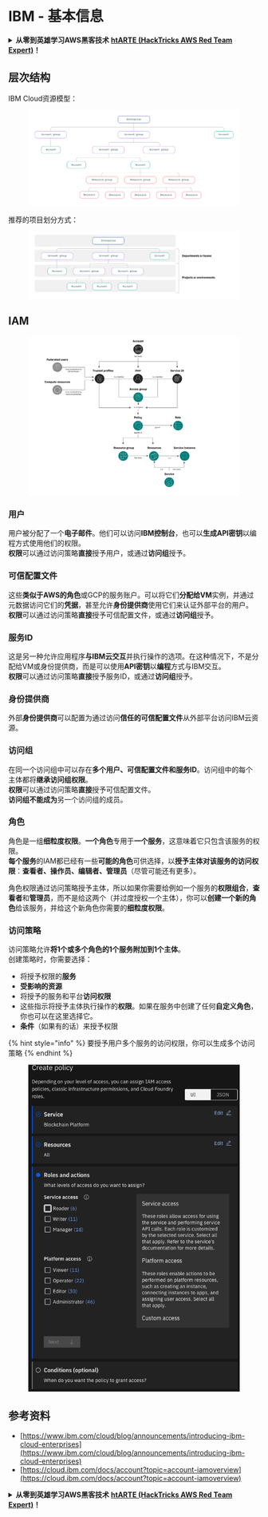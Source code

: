 # IBM - 基本信息

<details>

<summary><strong>从零到英雄学习AWS黑客技术</strong> <a href="https://training.hacktricks.xyz/courses/arte"><strong>htARTE (HackTricks AWS Red Team Expert)</strong></a><strong>！</strong></summary>

支持HackTricks的其他方式：

* 如果您想在HackTricks中看到您的**公司广告**或**下载HackTricks的PDF**，请查看[**订阅计划**](https://github.com/sponsors/carlospolop)！
* 获取[**官方的PEASS & HackTricks商品**](https://peass.creator-spring.com)
* 发现[**PEASS家族**](https://opensea.io/collection/the-peass-family)，我们独家的[**NFTs系列**](https://opensea.io/collection/the-peass-family)
* **加入** 💬 [**Discord群组**](https://discord.gg/hRep4RUj7f) 或 [**telegram群组**](https://t.me/peass) 或在 **Twitter** 🐦 上**关注**我 [**@carlospolopm**](https://twitter.com/carlospolopm)**。**
* **通过向** [**HackTricks**](https://github.com/carlospolop/hacktricks) 和 [**HackTricks Cloud**](https://github.com/carlospolop/hacktricks-cloud) github仓库提交PR来分享您的黑客技巧。

</details>

## 层次结构

IBM Cloud资源模型：

<figure><img src="../../.gitbook/assets/image (17) (2).png" alt=""><figcaption></figcaption></figure>

推荐的项目划分方式：

<figure><img src="../../.gitbook/assets/image (14) (2).png" alt=""><figcaption></figcaption></figure>

## IAM

<figure><img src="../../.gitbook/assets/image (5) (3).png" alt=""><figcaption></figcaption></figure>

### 用户

用户被分配了一个**电子邮件**。他们可以访问**IBM控制台**，也可以**生成API密钥**以编程方式使用他们的权限。\
**权限**可以通过访问策略**直接**授予用户，或通过**访问组**授予。

### 可信配置文件

这些**类似于AWS的角色**或GCP的服务账户。可以将它们**分配给VM**实例，并通过元数据访问它们的**凭据**，甚至允许**身份提供商**使用它们来认证外部平台的用户。\
**权限**可以通过访问策略**直接**授予可信配置文件，或通过**访问组**授予。

### 服务ID

这是另一种允许应用程序**与IBM云交互**并执行操作的选项。在这种情况下，不是分配给VM或身份提供商，而是可以使用**API密钥**以**编程**方式与IBM交互。\
**权限**可以通过访问策略**直接**授予服务ID，或通过**访问组**授予。

### 身份提供商

外部**身份提供商**可以配置为通过访问**信任的可信配置文件**从外部平台访问IBM云资源。

### 访问组

在同一个访问组中可以存在**多个用户、可信配置文件和服务ID**。访问组中的每个主体都将**继承访问组权限**。\
**权限**可以通过访问策略**直接**授予可信配置文件。\
**访问组不能成为**另一个访问组的成员。

### 角色

角色是一组**细粒度权限**。**一个角色**专用于**一个服务**，这意味着它只包含该服务的权限。\
**每个服务**的IAM都已经有一些**可能的角色**可供选择，以**授予主体对该服务的访问权限**：**查看者、操作员、编辑者、管理员**（尽管可能还有更多）。

角色权限通过访问策略授予主体，所以如果你需要给例如一个服务的**权限组合**，**查看者**和**管理员**，而不是给这两个（并过度授权一个主体），你可以**创建一个新的角色**给该服务，并给这个新角色你需要的**细粒度权限**。

### 访问策略

访问策略允许**将1个或多个角色的1个服务附加到1个主体**。\
创建策略时，你需要选择：

* 将授予权限的**服务**
* **受影响的资源**
* 将授予的服务和平台**访问权限**
* 这些指示将授予主体执行操作的**权限**。如果在服务中创建了任何**自定义角色**，你也可以在这里选择它。
* **条件**（如果有的话）来授予权限

{% hint style="info" %}
要授予用户多个服务的访问权限，你可以生成多个访问策略
{% endhint %}

<figure><img src="../../.gitbook/assets/image (6) (3).png" alt=""><figcaption></figcaption></figure>

## 参考资料

* [https://www.ibm.com/cloud/blog/announcements/introducing-ibm-cloud-enterprises](https://www.ibm.com/cloud/blog/announcements/introducing-ibm-cloud-enterprises)
* [https://cloud.ibm.com/docs/account?topic=account-iamoverview](https://cloud.ibm.com/docs/account?topic=account-iamoverview)

<details>

<summary><strong>从零到英雄学习AWS黑客技术</strong> <a href="https://training.hacktricks.xyz/courses/arte"><strong>htARTE (HackTricks AWS Red Team Expert)</strong></a><strong>！</strong></summary>

支持HackTricks的其他方式：

* 如果您想在HackTricks中看到您的**公司广告**或**下载HackTricks的PDF**，请查看[**订阅计划**](https://github.com/sponsors/carlospolop)！
* 获取[**官方的PEASS & HackTricks商品**](https://peass.creator-spring.com)
* 发现[**PEASS家族**](https://opensea.io/collection/the-peass-family)，我们独家的[**NFTs系列**](https://opensea.io/collection/the-peass-family)
* **加入** 💬 [**Discord群组**](https://discord.gg/hRep4RUj7f) 或 [**telegram群组**](https://t.me/peass) 或在 **Twitter** 🐦 上**关注**我 [**@carlospolopm**](https://twitter.com/carlospolopm)**。**
* **通过向** [**HackTricks**](https://github.com/carlospolop/hacktricks) 和 [**HackTricks Cloud**](https://github.com/carlospolop/hacktricks-cloud) github仓库提交PR来分享您的黑客技巧。

</details>
